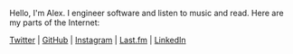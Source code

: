 Hello, I'm Alex. I engineer software and listen to music and read. Here are my parts of the Internet:

[Twitter](https://twitter.com/ohyoucare) | [GitHub](https://github.com/atighe) | [Instagram](https://www.instagram.com/ohyoucare) | [Last.fm](http://www.last.fm/user/thatwillhappen) | [LinkedIn](https://www.linkedin.com/in/atighe)